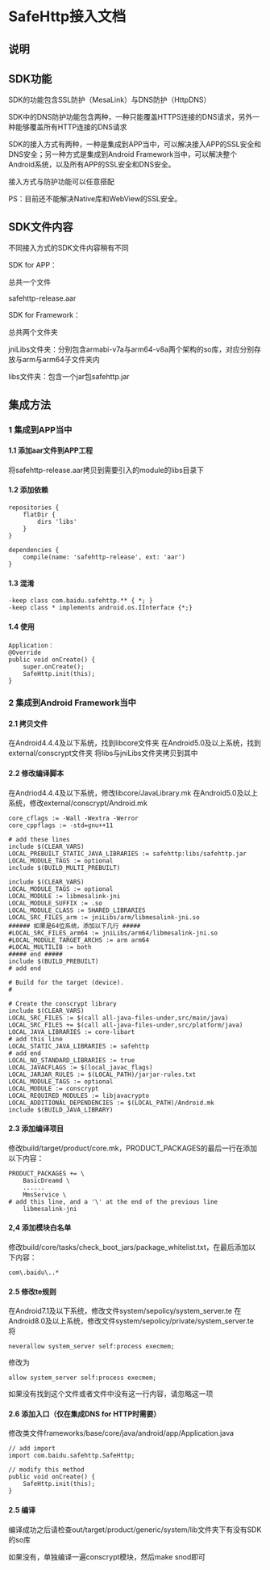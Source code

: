 # SafeHttp接入文档 
## 说明

## SDK功能
SDK的功能包含SSL防护（MesaLink）与DNS防护（HttpDNS）

SDK中的DNS防护功能包含两种，一种只能覆盖HTTPS连接的DNS请求，另外一种能够覆盖所有HTTP连接的DNS请求

SDK的接入方式有两种，一种是集成到APP当中，可以解决接入APP的SSL安全和DNS安全；另一种方式是集成到Android Framework当中，可以解决整个Android系统，以及所有APP的SSL安全和DNS安全。

接入方式与防护功能可以任意搭配

PS：目前还不能解决Native库和WebView的SSL安全。

## SDK文件内容
不同接入方式的SDK文件内容稍有不同

SDK for APP：

总共一个文件

safehttp-release.aar

SDK for Framework：

总共两个文件夹

jniLibs文件夹：分别包含armabi-v7a与arm64-v8a两个架构的so库，对应分别存放与arm与arm64子文件夹内

libs文件夹：包含一个jar包safehttp.jar

## 集成方法
### 1 集成到APP当中
#### 1.1 添加aar文件到APP工程
将safehttp-release.aar拷贝到需要引入的module的libs目录下

#### 1.2 添加依赖
```
repositories {
    flatDir {
        dirs 'libs'
    }
}

dependencies {
    compile(name: 'safehttp-release', ext: 'aar')
}
```

#### 1.3 混淆
```
-keep class com.baidu.safehttp.** { *; }
-keep class * implements android.os.IInterface {*;}
```

#### 1.4 使用
```
Application：
@Override
public void onCreate() {
    super.onCreate();
    SafeHttp.init(this);
}
```

### 2 集成到Android Framework当中
#### 2.1 拷贝文件
在Android4.4.4及以下系统，找到libcore文件夹
在Android5.0及以上系统，找到external/conscrypt文件夹
将libs与jniLibs文件夹拷贝到其中
#### 2.2 修改编译脚本
在Andriod4.4.4及以下系统，修改libcore/JavaLibrary.mk
在Android5.0及以上系统，修改external/conscrypt/Android.mk

```
core_cflags := -Wall -Wextra -Werror
core_cppflags := -std=gnu++11

# add these lines
include $(CLEAR_VARS)
LOCAL_PREBUILT_STATIC_JAVA_LIBRARIES := safehttp:libs/safehttp.jar
LOCAL_MODULE_TAGS := optional
include $(BUILD_MULTI_PREBUILT)

include $(CLEAR_VARS)
LOCAL_MODULE_TAGS := optional
LOCAL_MODULE := libmesalink-jni
LOCAL_MODULE_SUFFIX := .so
LOCAL_MODULE_CLASS := SHARED_LIBRARIES
LOCAL_SRC_FILES_arm := jniLibs/arm/libmesalink-jni.so
###### 如果是64位系统，添加以下几行 #####
#LOCAL_SRC_FILES_arm64 := jniLibs/arm64/libmesalink-jni.so
#LOCAL_MODULE_TARGET_ARCHS := arm arm64
#LOCAL_MULTILIB := both
##### end #####
include $(BUILD_PREBUILT)
# add end

# Build for the target (device).
#

# Create the conscrypt library
include $(CLEAR_VARS)
LOCAL_SRC_FILES := $(call all-java-files-under,src/main/java)
LOCAL_SRC_FILES += $(call all-java-files-under,src/platform/java)
LOCAL_JAVA_LIBRARIES := core-libart
# add this line
LOCAL_STATIC_JAVA_LIBRARIES := safehttp
# add end
LOCAL_NO_STANDARD_LIBRARIES := true
LOCAL_JAVACFLAGS := $(local_javac_flags)
LOCAL_JARJAR_RULES := $(LOCAL_PATH)/jarjar-rules.txt
LOCAL_MODULE_TAGS := optional
LOCAL_MODULE := conscrypt
LOCAL_REQUIRED_MODULES := libjavacrypto
LOCAL_ADDITIONAL_DEPENDENCIES := $(LOCAL_PATH)/Android.mk
include $(BUILD_JAVA_LIBRARY)
```

#### 2.3 添加编译项目
修改build/target/product/core.mk，PRODUCT_PACKAGES的最后一行在添加以下内容：
```
PRODUCT_PACKAGES += \
    BasicDreamd \
    ......
    MmsService \
# add this line, and a '\' at the end of the previous line
    libmesalink-jni
```

#### 2,4 添加模块白名单
修改build/core/tasks/check_boot_jars/package_whitelist.txt，在最后添加以下内容：
```
com\.baidu\..*
```

#### 2.5 修改te规则
在Android7.1及以下系统，修改文件system/sepolicy/system_server.te
在Android8.0及以上系统，修改文件system/sepolicy/private/system_server.te
将
```
neverallow system_server self:process execmem;
```
修改为
```
allow system_server self:process execmem;
```
如果没有找到这个文件或者文件中没有这一行内容，请忽略这一项

#### 2.6 添加入口（仅在集成DNS for HTTP时需要）
修改类文件frameworks/base/core/java/android/app/Application.java
```
// add import
import com.baidu.safehttp.SafeHttp;

// modify this method
public void onCreate() {
    SafeHttp.init(this);
}
```

#### 2.5 编译
编译成功之后请检查out/target/product/generic/system/lib文件夹下有没有SDK的so库

如果没有，单独编译一遍conscrypt模块，然后make snod即可
